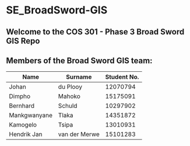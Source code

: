 # SE_BroadSword-GIS

## Welcome to the COS 301 - Phase 3 Broad Sword GIS Repo


## Members of the Broad Sword GIS team:

Name | Surname | Student No.
---- | ------- | -----------
Johan | du Plooy | 12070794
Dimpho | Mahoko | 15175091
Bernhard | Schuld | 10297902
Mankgwanyane | Tlaka | 14351872
Kamogelo | Tsipa | 13010931
Hendrik Jan | van der Merwe | 15101283
